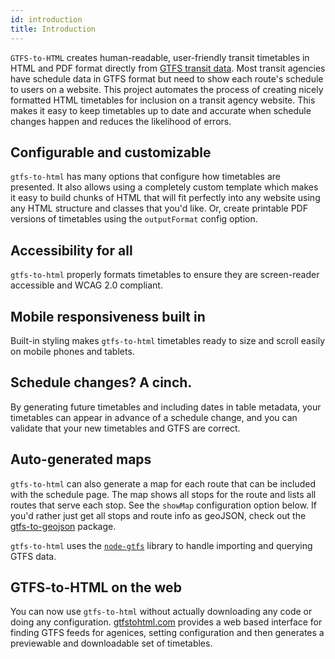 ```yaml
---
id: introduction
title: Introduction
---
```


`GTFS-to-HTML` creates human-readable, user-friendly transit timetables in HTML and PDF format directly from [GTFS transit data](https://developers.google.com/transit/gtfs/). Most transit agencies have schedule data in GTFS format but need to show each route's schedule to users on a website. This project automates the process of creating nicely formatted HTML timetables for inclusion on a transit agency website. This makes it easy to keep timetables up to date and accurate when schedule changes happen and reduces the likelihood of errors.


## Configurable and customizable
`gtfs-to-html` has many options that configure how timetables are presented. It also allows using a completely custom template which makes it easy to build chunks of HTML that will fit perfectly into any website using any HTML structure and classes that you'd like. Or, create printable PDF versions of timetables using the `outputFormat` config option.

## Accessibility for all
`gtfs-to-html` properly formats timetables to ensure they are screen-reader accessible and WCAG 2.0 compliant.

## Mobile responsiveness built in
Built-in styling makes `gtfs-to-html` timetables ready to size and scroll easily on mobile phones and tablets.

## Schedule changes? A cinch.
By generating future timetables and including dates in table metadata, your timetables can appear in advance of a schedule change, and you can validate that your new timetables and GTFS are correct.

## Auto-generated maps
`gtfs-to-html` can also generate a map for each route that can be included with the schedule page. The map shows all stops for the route and lists all routes that serve each stop. See the `showMap` configuration option below. If you'd rather just get all stops and route info as geoJSON, check out the  [gtfs-to-geojson](https://github.com/blinktaginc/gtfs-to-geojson) package.

`gtfs-to-html` uses the [`node-gtfs`](https://github.com/blinktaginc/node-gtfs) library to handle importing and querying GTFS data.

## GTFS-to-HTML on the web

You can now use `gtfs-to-html` without actually downloading any code or doing any configuration. [gtfstohtml.com](https://gtfstohtml.com) provides a web based interface for finding GTFS feeds for agenices, setting configuration and then generates a previewable and downloadable set of timetables.



